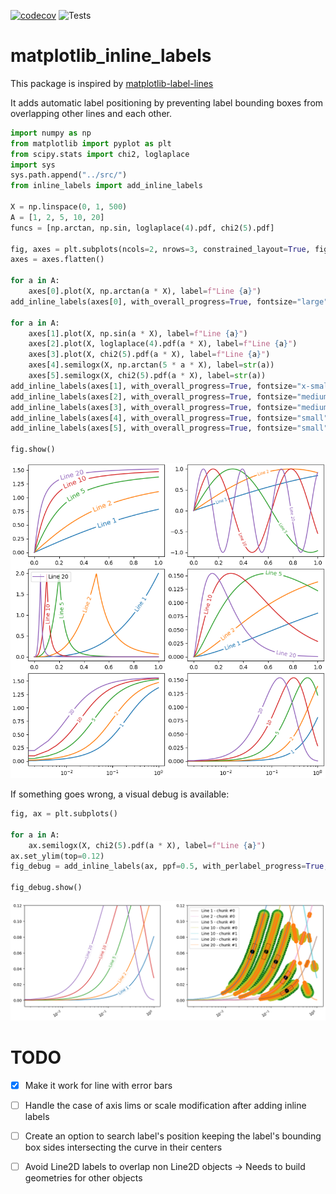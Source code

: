 [![codecov](https://codecov.io/gh/mathieu17g/matplotlib_inline_labels/graph/badge.svg?token=U87DA7BVCZ)](https://codecov.io/gh/mathieu17g/matplotlib_inline_labels)
![Tests](https://github.com/mathieu17g/matplotlib_inline_labels/actions/workflows/pytest.yml/badge.svg)

# matplotlib_inline_labels


This package is inspired by [matplotlib-label-lines](https://github.com/cphyc/matplotlib-label-lines)

It adds automatic label positioning by preventing label bounding boxes from overlapping other lines and each other.

```python
import numpy as np
from matplotlib import pyplot as plt
from scipy.stats import chi2, loglaplace
import sys
sys.path.append("../src/")
from inline_labels import add_inline_labels

X = np.linspace(0, 1, 500)
A = [1, 2, 5, 10, 20]
funcs = [np.arctan, np.sin, loglaplace(4).pdf, chi2(5).pdf]

fig, axes = plt.subplots(ncols=2, nrows=3, constrained_layout=True, figsize=(8, 8))
axes = axes.flatten()

for a in A: 
    axes[0].plot(X, np.arctan(a * X), label=f"Line {a}")
add_inline_labels(axes[0], with_overall_progress=True, fontsize="large")

for a in A:
    axes[1].plot(X, np.sin(a * X), label=f"Line {a}")
    axes[2].plot(X, loglaplace(4).pdf(a * X), label=f"Line {a}")
    axes[3].plot(X, chi2(5).pdf(a * X), label=f"Line {a}")
    axes[4].semilogx(X, np.arctan(5 * a * X), label=str(a))
    axes[5].semilogx(X, chi2(5).pdf(a * X), label=str(a))
add_inline_labels(axes[1], with_overall_progress=True, fontsize="x-small")
add_inline_labels(axes[2], with_overall_progress=True, fontsize="medium")
add_inline_labels(axes[3], with_overall_progress=True, fontsize="medium")
add_inline_labels(axes[4], with_overall_progress=True, fontsize="small")
add_inline_labels(axes[5], with_overall_progress=True, fontsize="small")

fig.show()
```
![Example](examples/example.png)

If something goes wrong, a visual debug is available:

```python
fig, ax = plt.subplots()

for a in A: 
    ax.semilogx(X, chi2(5).pdf(a * X), label=f"Line {a}")
ax.set_ylim(top=0.12)
fig_debug = add_inline_labels(ax, ppf=0.5, with_perlabel_progress=True, debug=True, fig_for_debug=fig)

fig_debug.show()
```
![Visual debug example](examples/example_debug.png)

# TODO
- [X] Make it work for line with error bars
- [ ] Handle the case of axis lims or scale modification after adding inline labels
- [ ] Create an option to search label's position keeping the label's bounding box sides intersecting the curve in their centers
- [ ] Avoid Line2D labels to overlap non Line2D objects -> Needs to build geometries for other objects

